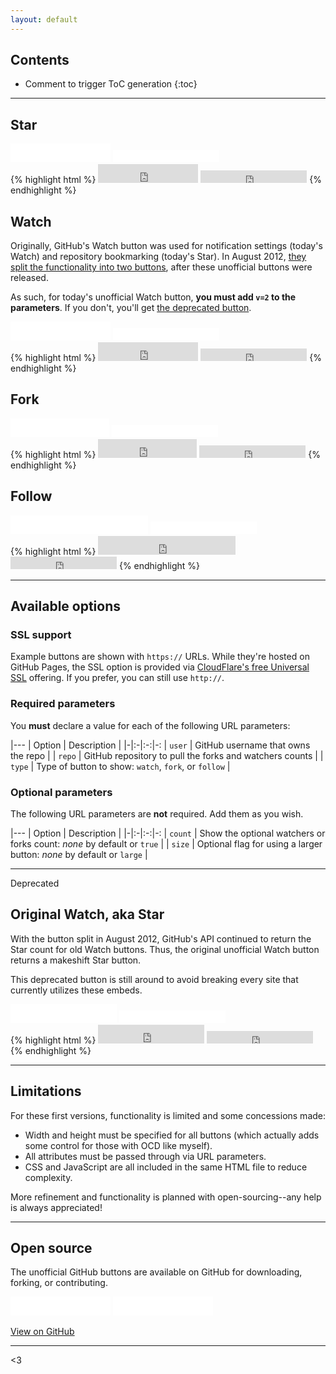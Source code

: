 ```yaml
---
layout: default
---
```


## Contents

* Comment to trigger ToC generation
{:toc}

---

## Star

<div class="example">
  <iframe src="github-btn.html?user=icey830&repo=bootstrap&type=star&count=true&size=large" frameborder="0" scrolling="0" width="160" height="30"></iframe>
  <iframe src="github-btn.html?user=icey830&repo=bootstrap&type=star&count=true" frameborder="0" scrolling="0" width="170" height="20"></iframe>
</div>
{% highlight html %}
<iframe src="https://icey830.github.io/github-buttons/github-btn.html?user=icey830&repo=bootstrap&type=star&count=true&size=large" frameborder="0" scrolling="0" width="160" height="30"></iframe>

<iframe src="https://icey830.github.io/github-buttons/github-btn.html?user=icey830&repo=bootstrap&type=star&count=true" frameborder="0" scrolling="0" width="170" height="20"></iframe>
{% endhighlight %}

## Watch

Originally, GitHub's Watch button was used for notification settings (today's Watch) and repository bookmarking (today's Star). In August 2012, [they split the functionality into two buttons](https://github.com/blog/1204-notifications-stars), after these unofficial buttons were released.

As such, for today's unofficial Watch button, **you must add `v=2` to the parameters**. If you don't, you'll get [the deprecated button](#deprecated).

<div class="example">
  <iframe src="github-btn.html?user=twbs&repo=bootstrap&type=watch&count=true&size=large&v=2" frameborder="0" scrolling="0" width="160" height="30"></iframe>
  <iframe src="github-btn.html?user=twbs&repo=bootstrap&type=watch&count=true&v=2" frameborder="0" scrolling="0" width="170" height="20"></iframe>
</div>
{% highlight html %}
<iframe src="https://icey830.github.io/github-buttons/github-btn.html?user=icey830&repo=bootstrap&type=watch&count=true&size=large&v=2" frameborder="0" scrolling="0" width="160" height="30"></iframe>

<iframe src="https://icey830.github.io/github-buttons/github-btn.html?user=icey830&repo=bootstrap&type=watch&count=true&v=2" frameborder="0" scrolling="0" width="170" height="20"></iframe>
{% endhighlight %}

## Fork

<div class="example">
  <iframe src="github-btn.html?user=icey830&repo=bootstrap&type=fork&count=true&size=large" frameborder="0" scrolling="0" width="158" height="30"></iframe>
  <iframe src="github-btn.html?user=icey830&repo=bootstrap&type=fork&count=true" frameborder="0" scrolling="0" width="170" height="20"></iframe>
</div>
{% highlight html %}
<iframe src="https://icey830.github.io/github-buttons/github-btn.html?user=icey830&repo=bootstrap&type=fork&count=true&size=large" frameborder="0" scrolling="0" width="158" height="30"></iframe>

<iframe src="https://icey830.github.io/github-buttons/github-btn.html?user=icey830&repo=bootstrap&type=fork&count=true" frameborder="0" scrolling="0" width="170" height="20"></iframe>
{% endhighlight %}

## Follow

<div class="example">
  <iframe src="github-btn.html?user=icey830&type=follow&count=true&size=large" frameborder="0" scrolling="0" width="220" height="30"></iframe>
  <iframe src="github-btn.html?user=icey830&type=follow&count=true" frameborder="0" scrolling="0" width="170" height="20"></iframe>
</div>
{% highlight html %}
<iframe src="https://icey830.github.io/github-buttons/github-btn.html?user=icey830&type=follow&count=true&size=large" frameborder="0" scrolling="0" width="220" height="30"></iframe>

<iframe src="https://icey830.github.io/github-buttons/github-btn.html?user=icey830&type=follow&count=true" frameborder="0" scrolling="0" width="170" height="20"></iframe>
{% endhighlight %}

---

## Available options

### SSL support

Example buttons are shown with `https://` URLs. While they're hosted on GitHub Pages, the SSL option is provided via [CloudFlare's free Universal SSL](https://blog.cloudflare.com/introducing-universal-ssl/) offering. If you prefer, you can still use `http://`.

### Required parameters

You **must** declare a value for each of the following URL parameters:

|---
| Option | Description |
|-|:-|:-:|-:
| `user` | GitHub username that owns the repo |
| `repo` | GitHub repository to pull the forks and watchers counts |
| `type` | Type of button to show: `watch`, `fork`, or `follow` |

### Optional parameters

The following URL parameters are **not** required. Add them as you wish.

|---
| Option | Description |
|-|:-|:-:|-:
| `count` | Show the optional watchers or forks count: *none* by default or `true` |
| `size` | Optional flag for using a larger button: *none* by default or `large` |

---

<span class="deprecated" id="deprecated">Deprecated</span>

## Original Watch, aka Star

With the button split in August 2012, GitHub's API continued to return the Star count for old Watch buttons. Thus, the original unofficial Watch button returns a makeshift Star button.

This deprecated button is still around to avoid breaking every site that currently utilizes these embeds.

<div class="example">
  <iframe src="github-btn.html?user=icey830&repo=bootstrap&type=watch&count=true&size=large" frameborder="0" scrolling="0" width="170" height="30"></iframe>
  <iframe src="github-btn.html?user=icey830&repo=bootstrap&type=watch&count=true" frameborder="0" scrolling="0" width="170" height="20"></iframe>
</div>
{% highlight html %}
<iframe src="https://icey830.github.io/github-buttons/github-btn.html?user=icey830&repo=bootstrap&type=watch&count=true&size=large" frameborder="0" scrolling="0" width="170" height="30"></iframe>

<iframe src="https://icey830.github.io/github-buttons/github-btn.html?user=icey830&repo=bootstrap&type=watch&count=true" frameborder="0" scrolling="0" width="170" height="20"></iframe>
{% endhighlight %}

---

## Limitations

For these first versions, functionality is limited and some concessions made:

- Width and height must be specified for all buttons (which actually adds some control for those with OCD like myself).
- All attributes must be passed through via URL parameters.
- CSS and JavaScript are all included in the same HTML file to reduce complexity.

More refinement and functionality is planned with open-sourcing--any help is always appreciated!

---

## Open source

The unofficial GitHub buttons are available on GitHub for downloading, forking, or contributing.

<p>
  <iframe src="github-btn.html?user=mdo&repo=github-buttons&type=star&count=true&size=large" frameborder="0" scrolling="0" width="160" height="30"></iframe>
  <iframe src="github-btn.html?user=mdo&repo=github-buttons&type=fork&count=true&size=large" frameborder="0" scrolling="0" width="160" height="30"></iframe>
</p>

<a href="https://icey830.github.io/github-buttons" class="btn">View on GitHub</a>

---

<3
